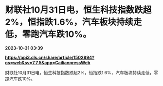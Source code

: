 # 财联社10月31日电，恒生科技指数跌超2%，恒指跌1.6%，汽车板块持续走低，零跑汽车跌10%。

**2023-10-31 03:39**

**https://api3.cls.cn/share/article/1502894?os=web&sv=7.7.5&app=CailianpressWeb**

财联社10月31日电，恒生科技指数跌超2%，恒指跌1.6%，汽车板块持续走低，零跑汽车跌10%。